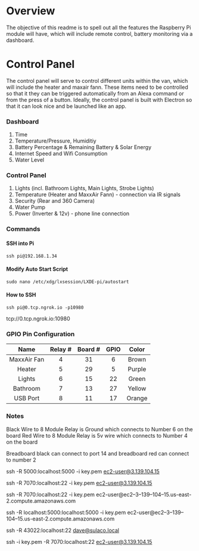 # Overview
The objective of this readme is to spell out all the features the Raspberry Pi module will have, which will include remote control, battery monitoring via a dashboard. 

# Control Panel
The control panel will serve to control different units within the van, which will include the heater and maxair fann. These items need to be controlled so that it they can be triggered automatically from an Alexa command or from the press of a button. Ideally, the control panel is built with Electron so that it can look nice and be launched like an app. 


### Dashboard

1) Time
2) Temperature/Pressure, Humiditiy 
3) Battery Percentage & Remaining Battery & Solar Energy
4) Internet Speed and Wifi Consumption
5) Water Level

### Control Panel

1) Lights (incl. Bathroom Lights, Main Lights, Strobe Lights)
2) Temperature (Heater and MaxxAir Fann) - connection via IR signals
3) Security (Rear and 360 Camera)
4) Water Pump
5) Power (Inverter & 12v) - phone line connection


### Commands

#### SSH into Pi
	ssh pi@192.168.1.34

#### Modify Auto Start Script
	sudo nano /etc/xdg/lxsession/LXDE-pi/autostart

#### How to SSH
	ssh pi@0.tcp.ngrok.io -p10980


tcp://0.tcp.ngrok.io:10980	


### GPIO Pin Configuration


| Name | Relay #  |  Board #     |  GPIO | Color 
|:----------:|:-------------:|:------:|:------:|:------:|
| MaxxAir Fan| 4 | 31 | 6 | Brown|
| Heater| 5 | 29 | 5 | Purple|
| Lights| 6 | 15 | 22 | Green|
| Bathroom | 7 | 13 | 27 | Yellow|
| USB Port| 8 | 11 | 17 | Orange|


### Notes


Black Wire to 8 Module Relay is Ground which connects to Number 6 on the board
Red Wire to 8 Module Relay is 5v wire which connects to Number 4 on the board

Breadboard black can connect to port 14 and breadboard red can connect to number 2

ssh -R 5000:localhost:5000 -i key.pem ec2-user@3.139.104.15 

ssh -R 7070:localhost:22 -i key.pem ec2-user@3.139.104.15 

ssh -R 7070:localhost:22 -i key.pem ec2-user@ec2–3–139–104–15.us-east-2.compute.amazonaws.com


ssh -R localhost:5000:localhost:5000 -i key.pem ec2-user@ec2–3–139–104–15.us-east-2.compute.amazonaws.com

ssh -R 43022:localhost:22 dave@sulaco.local


ssh -i key.pem -R 7070:localhost:22 ec2-user@3.139.104.15 











